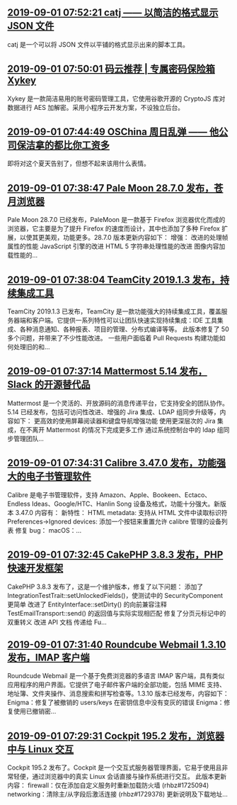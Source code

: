 ## <a href="https://www.oschina.net/p/catj" target="_blank">2019-09-01 07:52:21 catj —— 以简洁的格式显示 JSON 文件</a>
catj 是一个可以将 JSON 文件以平铺的格式显示出来的脚本工具。


## <a href="https://gitee.com/harbour8643/HarKey" target="_blank">2019-09-01 07:50:01 码云推荐 | 专属密码保险箱 Xykey</a>
Xykey 是一款简洁易用的账号密码管理工具，它使用谷歌开源的 CryptoJS 库对数据进行 AES 加解密。采用小程序云开发方案，不设独立后台。


## <a href="https://my.oschina.net/xxiaobian/blog/3100366" target="_blank">2019-09-01 07:44:49 OSChina 周日乱弹 —— 他公司保洁拿的都比你工资多</a>
即将对这个夏天告别了，但想不起来该用什么表情。


## <a href="https://www.oschina.net/news/109502/pale-moon-28-7-0-released" target="_blank">2019-09-01 07:38:47 Pale Moon 28.7.0 发布，苍月浏览器</a>
Pale Moon 28.7.0 已经发布，PaleMoon 是一款基于 Firefox 浏览器优化而成的浏览器，它主要是为了提升 Firefox 的速度而设计，其中也添加了多种 Firefox 扩展，以使其更美观，功能更多。28.7.0 版本更新内容如下： 增强： 改进的处理帧属性的性能 JavaScript 引擎的改进 HTML 5 字符串处理性能的改进 图像内容加载性能的...


## <a href="https://www.oschina.net/news/109501/teamcity-2019-1-3-released" target="_blank">2019-09-01 07:38:04 TeamCity 2019.1.3 发布，持续集成工具</a>
TeamCity 2019.1.3 已发布，TeamCity 是一款功能强大的持续集成工具，覆盖服务器端和客户端。它提供一系列特性可以让团队快速实现持续集成：IDE 工具集成、各种消息通知、各种报表、项目的管理、分布式编译等等。 此版本修复了 50 多个问题，并带来了不少性能改进。 一些用户面临着 Pull Requests 构建功能如何处理旧的和...


## <a href="https://www.oschina.net/news/109500/mattermost-5-14-released" target="_blank">2019-09-01 07:37:14 Mattermost 5.14 发布，Slack 的开源替代品</a>
Mattermost 是一个灵活的、开放源码的消息传递平台，它支持安全的团队协作。5.14 已经发布，包括可访问性改进、增强的 Jira 集成、LDAP 组同步升级等，内容如下： 更高效的使用屏幕阅读器和键盘导航增强功能 使用更深层次的 Jira 集成，在不离开 Mattermost 的情况下完成更多工作 通过系统控制台中的 ldap 组同步管理团队...


## <a href="https://www.oschina.net/news/109499/calibre-3-47-0-released" target="_blank">2019-09-01 07:34:31 Calibre 3.47.0 发布，功能强大的电子书管理软件</a>
Calibre 是电子书管理软件，支持 Amazon、Apple、Bookeen、Ectaco、Endless Ideas、Google/HTC、Hanlin Song 设备及格式，功能十分强大。新版本 3.47.0 内容有： 新特性： HTML metadata: 支持从 HTML 文件中读取标识符 Preferences-&gt;Ignored devices: 添加一个按钮来重置允许 calibre 管理的设备列表 修复 bug： macOS：...


## <a href="https://www.oschina.net/news/109498/cakephp-3-8-3-released" target="_blank">2019-09-01 07:32:45 CakePHP 3.8.3 发布，PHP 快速开发框架</a>
CakePHP 3.8.3 发布了，这是一个维护版本，修复了以下问题： 添加了 IntegrationTestTrait::setUnlockedFields()，使测试中的 SecurityComponent 更简单 改进了 EntityInterface::setDirty() 的向前兼容注释 TestEmailTransport::send() 的返回值与实际实现相匹配 修复了分页元标记中的双重转义 改进 API 文档 传递给 Fu...


## <a href="https://www.oschina.net/news/109497/roundcube-webmail-1-3-10-released" target="_blank">2019-09-01 07:31:40 Roundcube Webmail 1.3.10 发布，IMAP 客户端</a>
Roundcude Webmail 是一个基于免费浏览器的多语言 IMAP 客户端，具有类似应用程序的用户界面。它提供了电子邮件客户端的全部功能，包括 MIME 支持、地址簿、文件夹操作、消息搜索和拼写检查等。1.3.10 版本已经发布，内容如下： Enigma：修复了被撤销的 users/keys 在密钥信息中没有变灰的错误 Enigma：修复使用已撤销密...


## <a href="https://www.oschina.net/news/109496/cockpit-195-2-released" target="_blank">2019-09-01 07:29:31 Cockpit 195.2 发布，浏览器中与 Linux 交互</a>
Cockpit 195.2 发布了。Cockpit 是一个交互式服务器管理界面，它易于使用且非常轻便，通过浏览器中的真实 Linux 会话直接与操作系统进行交互。 此版本更新内容： firewall：仅在添加自定义服务时重新加载防火墙 (rhbz#1725094) networking：清除主/从字段后激活连接 (rhbz#1729378) 更新说明及下载地址...


